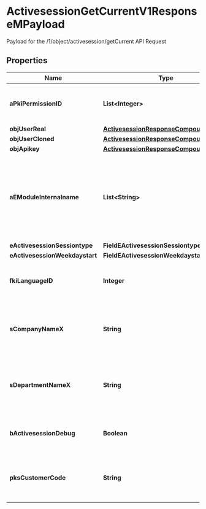 

# ActivesessionGetCurrentV1ResponseMPayload

Payload for the /1/object/activesession/getCurrent API Request

## Properties

Name | Type | Description | Notes
------------ | ------------- | ------------- | -------------
**aPkiPermissionID** | **List&lt;Integer&gt;** | An array of permissions granted to the user or api key | 
**objUserReal** | [**ActivesessionResponseCompoundUser**](ActivesessionResponseCompoundUser.md) |  | 
**objUserCloned** | [**ActivesessionResponseCompoundUser**](ActivesessionResponseCompoundUser.md) |  |  [optional]
**objApikey** | [**ActivesessionResponseCompoundApikey**](ActivesessionResponseCompoundApikey.md) |  |  [optional]
**aEModuleInternalname** | **List&lt;String&gt;** | An Array of Registered modules.  These are the modules that are Licensed to be used by the User or the API Key. | 
**eActivesessionSessiontype** | **FieldEActivesessionSessiontype** |  | 
**eActivesessionWeekdaystart** | **FieldEActivesessionWeekdaystart** |  | 
**fkiLanguageID** | **Integer** | The unique ID of the Language.  Valid values:  |Value|Description| |-|-| |1|French| |2|English| | 
**sCompanyNameX** | **String** | The Name of the Company in the language of the requester | 
**sDepartmentNameX** | **String** | The Name of the Department in the language of the requester | 
**bActivesessionDebug** | **Boolean** | Whether the active session is in debug or not | 
**pksCustomerCode** | **String** | The customer code assigned to your account | 




